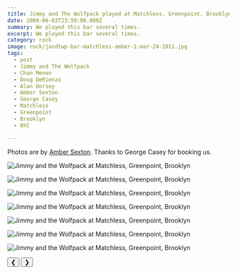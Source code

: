 ```yaml
---
title: Jimmy and The Wolfpack played at Matchless, Greenpoint, Brooklyn.
date: 2009-06-03T23:59:00.000Z
summary: We played this bar several times.
excerpt: We played this bar several times.
category: rock
image: rock/jandtwp-bar-matchless-amber-1-mar-24-2011.jpg
tags:
  - post
  - Jimmy and The Wolfpack
  - Chan Menon
  - Doug DeRienzo
  - Alan Dorsey
  - Amber Sexton
  - George Casey
  - Matchless
  - Greenpoint
  - Brooklyn
  - NYC

---
```




Photos are by [Amber Sexton](https://ambersexton.com). Thanks to George Casey for booking us.

<div id="viewport">
  
![Jimmy and the Wolfpack at Matchless, Greenpoint, Brooklyn](/static/img/rock/jandtwp-bar-matchless-mar-17-2011/jandtwp-bar-matchless-amber-1-mar-24-2011.jpg "Jimmy and the Wolfpack at Matchless, Greenpoint, Brooklyn")

![Jimmy and the Wolfpack at Matchless, Greenpoint, Brooklyn](/static/img/rock/jandtwp-bar-matchless-mar-17-2011/jandtwp-bar-matchless-amber-2-mar-24-2011.jpg "Jimmy and the Wolfpack at Matchless, Greenpoint, Brooklyn")

![Jimmy and the Wolfpack at Matchless, Greenpoint, Brooklyn](/static/img/rock/jandtwp-bar-matchless-mar-17-2011/jandtwp-bar-matchless-amber-3-mar-24-2011.jpg "Jimmy and the Wolfpack at Matchless, Greenpoint, Brooklyn")

![Jimmy and the Wolfpack at Matchless, Greenpoint, Brooklyn](/static/img/rock/jandtwp-bar-matchless-mar-17-2011/jandtwp-bar-matchless-amber-4-mar-24-2011.jpg "Jimmy and the Wolfpack at Matchless, Greenpoint, Brooklyn")

![Jimmy and the Wolfpack at Matchless, Greenpoint, Brooklyn](/static/img/rock/jandtwp-bar-matchless-mar-17-2011/jandtwp-bar-matchless-amber-5-mar-24-2011.jpg "Jimmy and the Wolfpack at Matchless, Greenpoint, Brooklyn")

![Jimmy and the Wolfpack at Matchless, Greenpoint, Brooklyn](/static/img/rock/jandtwp-bar-matchless-mar-17-2011/jandtwp-bar-matchless-amber-6-mar-24-2011.jpg "Jimmy and the Wolfpack at Matchless, Greenpoint, Brooklyn")

![Jimmy and the Wolfpack at Matchless, Greenpoint, Brooklyn](/static/img/rock/jandtwp-bar-matchless-mar-17-2011/jandtwp-bar-matchless-amber-7-mar-24-2011.jpg "Jimmy and the Wolfpack at Matchless, Greenpoint, Brooklyn")

</div>
<div class="flex row-reverse space-between">
  <div id="caption"></div>
  <div class="prevnext-container">
    <button id="buttonPrevious">&#10094;</button>
    <button id="buttonNext">&#10095;</button>
  </div>
</div>

